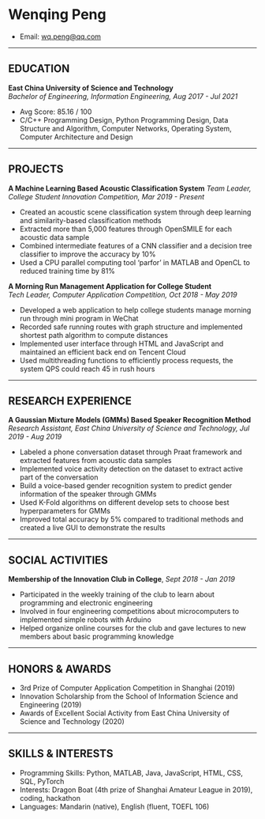 # Wenqing Peng
- Email: wq.peng@qq.com  

---
## **EDUCATION**
**East China University of Science and Technology**  
*Bachelor of Engineering, Information Engineering, Aug 2017 - Jul 2021*  
- Avg Score: 85.16 / 100
- C/C++ Programming Design, Python Programming Design, Data Structure and Algorithm, Computer Networks, Operating System, Computer Architecture and Design

---
## **PROJECTS**
**A Machine Learning Based Acoustic Classification System**
*Team Leader, College Student Innovation Competition, Mar 2019 - Present*
- Created an acoustic scene classification system through deep learning and similarity-based classification methods
- Extracted more than 5,000 features through OpenSMILE for each acoustic data sample
- Combined intermediate features of a CNN classifier and a decision tree classifier to improve the accuracy by 10%
- Used a CPU parallel computing tool ‘parfor’ in MATLAB and OpenCL to reduced training time by 81%

**A Morning Run Management Application for College Student**   
*Tech Leader, Computer Application Competition, Oct 2018 - May 2019*
- Developed a web application to help college students manage morning run through mini program in WeChat
- Recorded safe running routes with graph structure and implemented shortest path algorithm to compute distances
- Implemented user interface through HTML and JavaScript and maintained an efficient back end on Tencent Cloud
- Used multithreading functions to efficiently process requests, the system QPS could reach 45 in rush hours

---
## **RESEARCH EXPERIENCE**
**A Gaussian Mixture Models (GMMs) Based Speaker Recognition Method**
*Research Assistant, East China University of Science and Technology, Jul 2019 - Aug 2019*  
- Labeled a phone conversation dataset through Praat framework and extracted features from acoustic data samples
- Implemented voice activity detection on the dataset to extract active part of the conversation
- Build a voice-based gender recognition system to predict gender information of the speaker through GMMs
- Used K-Fold algorithms on different develop sets to choose best hyperparameters for GMMs
- Improved total accuracy by 5% compared to traditional methods and created a live GUI to demonstrate the results

---
## **SOCIAL ACTIVITIES**
**Membership of the Innovation Club in College**,
*Sept 2018 - Jan 2019*
- Participated in the weekly training of the club to learn about programming and electronic engineering
- Involved in four engineering competitions about microcomputers to implemented simple robots with Arduino
- Helped organize online courses for the club and gave lectures to new members about basic programming knowledge

---
## **HONORS & AWARDS**
- 3rd Prize of Computer Application Competition in Shanghai (2019)
- Innovation Scholarship from the School of Information Science and Engineering (2019)
- Awards of Excellent Social Activity from East China University of Science and Technology (2020)

---
## **SKILLS & INTERESTS**
- Programming Skills: Python, MATLAB, Java, JavaScript, HTML, CSS, SQL, PyTorch  
- Interests: Dragon Boat (4th prize of Shanghai Amateur League in 2019), coding, hackathon  
- Languages: Mandarin (native), English (fluent, TOEFL 106)  